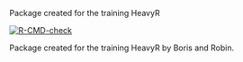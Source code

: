 
<!-- README.md is generated from README.Rmd. Please edit that file -->

Package created for the training HeavyR

<!-- badges: start -->
[![R-CMD-check](https://github.com/colmate/mypackageR/actions/workflows/R-CMD-check.yaml/badge.svg)](https://github.com/colmate/mypackageR/actions/workflows/R-CMD-check.yaml)
<!-- badges: end -->

Package created for the training HeavyR by Boris and Robin.

